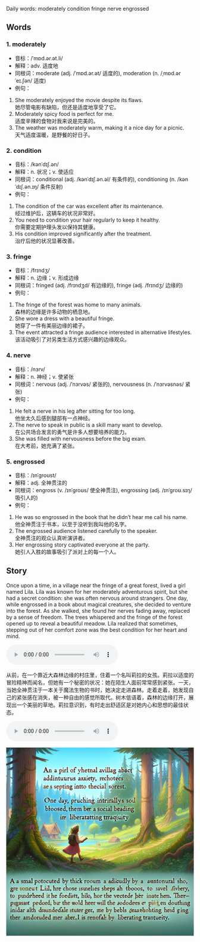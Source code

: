 Daily words: moderately condition fringe nerve engrossed

## Words
### 1. moderately
- 音标：/ˈmɒd.ər.ət.li/ <span style="cursor: pointer;" onclick="document.getElementById('audio-player-1').play()"><i class="fas fa-volume-up"></i></span>
<audio id="audio-player-1" src="audios/words/moderately.mp3" style="display:none;"></audio>
- 解释：adv. 适度地
- 同根词：moderate (adj. /ˈmɒd.ər.ət/ 适度的), moderation (n. /ˌmɒd.ərˈeɪ.ʃən/ 适度)
- 例句：
1. She moderately enjoyed the movie despite its flaws.  
她尽管电影有缺陷，但还是适度地享受了它。
2. Moderately spicy food is perfect for me.  
适度辛辣的食物对我来说是完美的。
3. The weather was moderately warm, making it a nice day for a picnic.  
天气适度温暖，是野餐的好日子。

### 2. condition
- 音标：/kənˈdɪʃ.ən/ <span style="cursor: pointer;" onclick="document.getElementById('audio-player-2').play()"><i class="fas fa-volume-up"></i></span>
<audio id="audio-player-2" src="audios/words/condition.mp3" style="display:none;"></audio>
- 解释：n. 状况；v. 使适应
- 同根词：conditional (adj. /kənˈdɪʃ.ən.əl/ 有条件的), conditioning (n. /kənˈdɪʃ.ən.ɪŋ/ 条件反射)
- 例句：
1. The condition of the car was excellent after its maintenance.  
经过维护后，这辆车的状况非常好。
2. You need to condition your hair regularly to keep it healthy.  
你需要定期护理头发以保持其健康。
3. His condition improved significantly after the treatment.  
治疗后他的状况显著改善。

### 3. fringe
- 音标：/frɪndʒ/ <span style="cursor: pointer;" onclick="document.getElementById('audio-player-3').play()"><i class="fas fa-volume-up"></i></span>
<audio id="audio-player-3" src="audios/words/fringe.mp3" style="display:none;"></audio>
- 解释：n. 边缘；v. 形成边缘
- 同根词：fringed (adj. /frɪndʒd/ 有边缘的), fringe (adj. /frɪndʒ/ 边缘的)
- 例句：
1. The fringe of the forest was home to many animals.  
森林的边缘是许多动物的栖息地。
2. She wore a dress with a beautiful fringe.  
她穿了一件有美丽边缘的裙子。
3. The event attracted a fringe audience interested in alternative lifestyles.  
该活动吸引了对另类生活方式感兴趣的边缘观众。

### 4. nerve
- 音标：/nɜrv/ <span style="cursor: pointer;" onclick="document.getElementById('audio-player-4').play()"><i class="fas fa-volume-up"></i></span>
<audio id="audio-player-4" src="audios/words/nerve.mp3" style="display:none;"></audio>
- 解释：n. 神经；v. 使紧张
- 同根词：nervous (adj. /ˈnɜrvəs/ 紧张的), nervousness (n. /ˈnɜrvəsnəs/ 紧张)
- 例句：
1. He felt a nerve in his leg after sitting for too long.  
他坐太久后感到腿部有一点神经。
2. The nerve to speak in public is a skill many want to develop.  
在公共场合发言的勇气是许多人想要培养的能力。
3. She was filled with nervousness before the big exam.  
在大考前，她充满了紧张。

### 5. engrossed
- 音标：/ɪnˈɡroʊst/ <span style="cursor: pointer;" onclick="document.getElementById('audio-player-5').play()"><i class="fas fa-volume-up"></i></span>
<audio id="audio-player-5" src="audios/words/engrossed.mp3" style="display:none;"></audio>
- 解释：adj. 全神贯注的
- 同根词：engross (v. /ɪnˈɡroʊs/ 使全神贯注), engrossing (adj. /ɪnˈɡroʊ.sɪŋ/ 吸引人的)
- 例句：
1. He was so engrossed in the book that he didn’t hear me call his name.  
他全神贯注于书本，以至于没听到我叫他的名字。
2. The engrossed audience listened carefully to the speaker.  
全神贯注的观众认真听演讲者。
3. Her engrossing story captivated everyone at the party.  
她引人入胜的故事吸引了派对上的每一个人。

## Story
Once upon a time, in a village near the fringe of a great forest, lived a girl named Lila. Lila was known for her moderately adventurous spirit, but she had a secret condition: she was often nervous around strangers. One day, while engrossed in a book about magical creatures, she decided to venture into the forest. As she walked, she found her nerves fading away, replaced by a sense of freedom. The trees whispered and the fringe of the forest opened up to reveal a beautiful meadow. Lila realized that sometimes, stepping out of her comfort zone was the best condition for her heart and mind.

<audio controls>
  <source src="https://files.dwong.top/story/2024-10-05-english.mp3" type="audio/mpeg">
  你的浏览器不支持音频元素。
</audio>
  

从前，在一个靠近大森林边缘的村庄里，住着一个名叫莉拉的女孩。莉拉以适度的冒险精神而闻名，但她有一个秘密的状况：她在陌生人面前常常感到紧张。一天，当她全神贯注于一本关于魔法生物的书时，她决定走进森林。走着走着，她发现自己的紧张感在消失，被一种自由的感觉所取代。树木低语着，森林的边缘打开，展现出一个美丽的草地。莉拉意识到，有时走出舒适区是对她内心和思想的最佳状态。

<audio controls>
  <source src="https://files.dwong.top/story/2024-10-05-chinese.mp3" type="audio/mpeg">
  你的浏览器不支持音频元素。
</audio>
  

![story](./images/2024-10-05.png)

